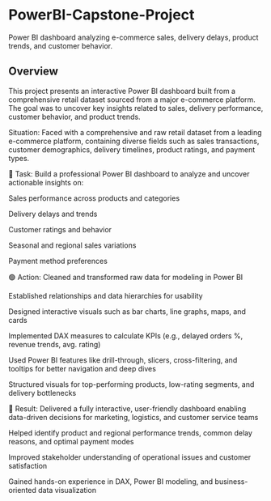 # PowerBI-Capstone-Project
Power BI dashboard analyzing e-commerce sales, delivery delays, product trends, and customer behavior.

## Overview
This project presents an interactive Power BI dashboard built from a comprehensive retail dataset sourced from a major e-commerce platform. The goal was to uncover key insights related to sales, delivery performance, customer behavior, and product trends.

Situation:
Faced with a comprehensive and raw retail dataset from a leading e-commerce platform, containing diverse fields such as sales transactions, customer demographics, delivery timelines, product ratings, and payment types.

🔵 Task:
Build a professional Power BI dashboard to analyze and uncover actionable insights on:

Sales performance across products and categories

Delivery delays and trends

Customer ratings and behavior

Seasonal and regional sales variations

Payment method preferences

🟢 Action:
Cleaned and transformed raw data for modeling in Power BI

Established relationships and data hierarchies for usability

Designed interactive visuals such as bar charts, line graphs, maps, and cards

Implemented DAX measures to calculate KPIs (e.g., delayed orders %, revenue trends, avg. rating)

Used Power BI features like drill-through, slicers, cross-filtering, and tooltips for better navigation and deep dives

Structured visuals for top-performing products, low-rating segments, and delivery bottlenecks

🔴 Result:
Delivered a fully interactive, user-friendly dashboard enabling data-driven decisions for marketing, logistics, and customer service teams

Helped identify product and regional performance trends, common delay reasons, and optimal payment modes

Improved stakeholder understanding of operational issues and customer satisfaction

Gained hands-on experience in DAX, Power BI modeling, and business-oriented data visualization
